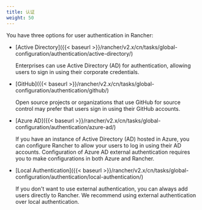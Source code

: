 ```yaml
---
title: 认证
weight: 50
---
```

You have three options for user authentication in Rancher:

-	[Active Directory]({{< baseurl >}}/rancher/v2.x/cn/tasks/global-configuration/authentication/active-directory/)

	Enterprises can use Active Directory (AD) for authentication, allowing users to sign in using their corporate credentials.

-	[GitHub]({{< baseurl >}}/rancher/v2.x/cn/tasks/global-configuration/authentication/github/)

	Open source projects or organizations that use GitHub for source control may prefer that users sign in using their GitHub accounts.

<!-- - **SAML**:

- **OpenLDAP**:-->


- [Azure AD]({{< baseurl >}}/rancher/v2.x/cn/tasks/global-configuration/authentication/azure-ad/)

	If you have an instance of Active Directory (AD) hosted in Azure, you can configure Rancher to allow your users to log in using their AD accounts. Configuration of Azure AD external authentication requires you to make configurations in both Azure and Rancher.

-	[Local Authentication]({{< baseurl >}}/rancher/v2.x/cn/tasks/global-configuration/authentication/local-authentication/)

	If you don't want to use external authentication, you can always add users directly to Rancher. We recommend using external authentication over local authentication.
